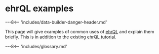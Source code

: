 # ehrQL examples

---8<-- 'includes/data-builder-danger-header.md'

This page will give examples of common uses of [ehrQL](index.md)
and explain them briefly. This is in addition to the existing [ehrQL
tutorial](tutorial/index.md).

---8<-- 'includes/glossary.md'
